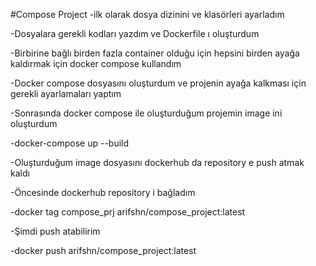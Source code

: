 #Compose Project
-ilk olarak dosya dizinini ve klasörleri ayarladım 

-Dosyalara gerekli kodları yazdım ve Dockerfile ı oluşturdum 

-Birbirine bağlı birden fazla container olduğu için hepsini birden ayağa kaldırmak için docker compose kullandım 

-Docker compose dosyasını oluşturdum ve projenin ayağa kalkması için gerekli ayarlamaları yaptım 

-Sonrasında docker compose ile oluşturduğum projemin image ini oluşturdum 

 -docker-compose up --build

-Oluşturduğum image dosyasını dockerhub da repository e push atmak kaldı 

-Öncesinde dockerhub repository i bağladım

  -docker tag compose_prj arifshn/compose_project:latest

-Şimdi push atabilirim

-docker push arifshn/compose_project:latest
